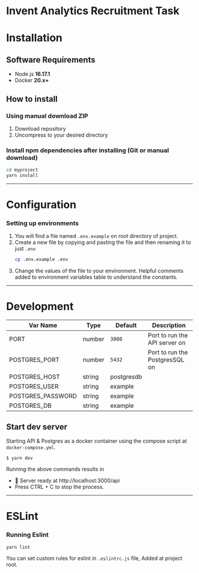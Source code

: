 # Invent Analytics Recruitment Task

# Installation

## Software Requirements

- Node.js **16.17.1**
- Docker **20.x+**

## How to install
### Using manual download ZIP

1.  Download repository
2.  Uncompress to your desired directory

### Install npm dependencies after installing (Git or manual download)

```bash
cd myproject
yarn install
```

---

# Configuration

### Setting up environments

1.  You will find a file named `.env.example` on root directory of project.
2.  Create a new file by copying and pasting the file and then renaming it to just `.env`
    ```bash
    cp .env.example .env
    ```
3.  Change the values of the file to your environment. Helpful comments added to environment variables table to understand the constants.

---

# Development

| Var Name          | Type   | Default    | Description                    |
| ----------------- | ------ | ---------- | ------------------------------ |
| PORT              | number | `3000`     | Port to run the API server on  |
| POSTGRES_PORT     | number | `5432`     | Port to run the PostgresSQL on |
| POSTGRES_HOST     | string | postgresdb |
| POSTGRES_USER     | string | example    |
| POSTGRES_PASSWORD | string | example    |
| POSTGRES_DB       | string | example    |

## Start dev server

Starting API & Postgres as a docker container using the compose script at `docker-compose.yml`.

```
$ yarn dev
```

Running the above commands results in

- 🚀 Server ready at http://localhost:3000/api
- Press CTRL + C to stop the process.

---

# ESLint

### Running Eslint

```bash
yarn lint
```

You can set custom rules for eslint in `.eslintrc.js` file, Added at project root.

